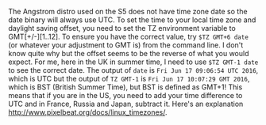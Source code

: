 The Angstrom distro used on the S5 does not have time zone date so the date binary will always use UTC. To set the time to your local time zone and daylight saving offset, you need to set the TZ environment variable to GMT[+/-][1..12]. To ensure you have the correct value, try
`$TZ GMT+6 date` (or whatever your adjustment to GMT is)
from the command line. I don't know quite why but the offset seems to be the reverse of what you would expect. For me, here in the UK in summer time, I need to use
`$TZ GMT-1 date`
to see the correct date. The output of
`date`
is
`Fri Jun 17 09:06:54 UTC 2016`, which is UTC
but the output of
`TZ GMT-1`
is
`Fri Jun 17 10:07:29 GMT 2016`, which is BST (British Summer Time), but BST is defined as GMT+1! This means that if you are in the US, you need to add your time difference to UTC and in France, Russia and Japan, subtract it. Here's an explanation http://www.pixelbeat.org/docs/linux_timezones/.
